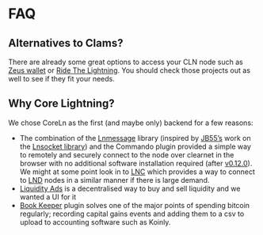 # FAQ

## Alternatives to Clams?

There are already some great options to access your CLN node such as [Zeus wallet](https://zeusln.app/) or [Ride The Lightning](https://github.com/Ride-The-Lightning/RTL). You should check those projects out as well to see if they fit your needs.

## Why Core Lightning?

We chose CoreLn as the first (and maybe only) backend for a few reasons:

- The combination of the [Lnmessage](https://github.com/aaronbarnardsound/lnmessage) library (inspired by [JB55’s](https://twitter.com/jb55) work on the [Lnsocket library](https://github.com/jb55/lnsocket)) and the Commando plugin provided a simple way to remotely and securely connect to the node over clearnet in the browser with no additional software installation required (after [v0.12.0](https://github.com/ElementsProject/lightning/releases/tag/v0.12.0)). We might at some point look in to [LNC](https://github.com/lightninglabs/lightning-node-connect) which provides a way to connect to [LND](https://github.com/lightningnetwork/lnd) nodes in a similar manner if there is large demand.
- [Liquidity Ads](https://medium.com/blockstream/setting-up-liquidity-ads-in-c-lightning-54e4c59c091d) is a decentralised way to buy and sell liquidity and we wanted a UI for it
- [Book Keeper](https://lightning.readthedocs.io/lightning-bkpr-dumpincomecsv.7.html) plugin solves one of the major points of spending bitcoin regularly; recording capital gains events and adding them to a csv to upload to accounting software such as Koinly.

